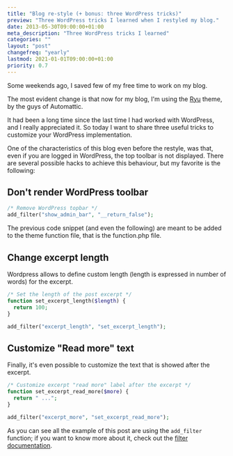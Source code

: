 ```yaml
---
title: "Blog re-style (+ bonus: three WordPress tricks)"
preview: "Three WordPress tricks I learned when I restyled my blog."
date: 2013-05-30T09:00:00+01:00
meta_description: "Three WordPress tricks I learned"
categories: ""
layout: "post"
changefreq: "yearly"
lastmod: 2021-01-01T09:00:00+01:00
priority: 0.7
---
```


Some weekends ago, I saved few of my free time to work on my blog.

The most evident change is that now for my blog, I'm using the [Ryu](http://theme.wordpress.com/themes/ryu/ "WordPress Ryu theme") theme, by the guys of Automattic.

It had been a long time since the last time I had worked with WordPress, and I really appreciated it.
So today I want to share three useful tricks to customize your WordPress implementation.

One of the characteristics of this blog even before the restyle, was that, even if you are logged in WordPress, the top toolbar is not displayed.
There are several possible hacks to achieve this behaviour, but my favorite is the following:

## Don't render WordPress toolbar

```php
/* Remove WordPress topbar */
add_filter("show_admin_bar", "__return_false");
```

The previous code snippet (and even the following) are meant to be added to the theme function file, that is the function.php file.

## Change excerpt length

Wordpress allows to define custom length (length is expressed in number of words) for the excerpt.

```php
/* Set the length of the post excerpt */
function set_excerpt_length($length) {
  return 100;
}

add_filter("excerpt_length", "set_excerpt_length");
```

## Customize "Read more" text

Finally, it's even possible to customize the text that is showed after the excerpt.

```php
/* Customize excerpt "read more" label after the excerpt */
function set_excerpt_read_more($more) {
  return " ...";
}

add_filter("excerpt_more", "set_excerpt_read_more");
```

As you can see all the example of this post are using the `add_filter` function; if you want to know more about it, check out the [filter documentation](http://codex.wordpress.org/Plugin_API/Filter_Reference "WordPress docs: Filters").
